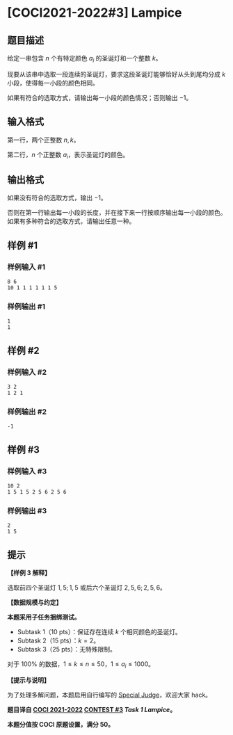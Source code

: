 # [COCI2021-2022#3] Lampice

## 题目描述

给定一串包含 $n$ 个有特定颜色 $a_i$ 的圣诞灯和一个整数 $k$。

现要从该串中选取一段连续的圣诞灯，要求这段圣诞灯能够恰好从头到尾均分成 $k$ 小段，使得每一小段的颜色相同。

如果有符合的选取方式，请输出每一小段的颜色情况；否则输出 $-1$。

## 输入格式

第一行，两个正整数 $n,k$。

第二行，$n$ 个正整数 $a_i$，表示圣诞灯的颜色。

## 输出格式

如果没有符合的选取方式，输出 $-1$。

否则在第一行输出每一小段的长度，并在接下来一行按顺序输出每一小段的颜色。如果有多种符合的选取方式，请输出任意一种。

## 样例 #1

### 样例输入 #1
```
8 6
10 1 1 1 1 1 1 5
```

### 样例输出 #1

```
1
1
```

## 样例 #2

### 样例输入 #2
```
3 2
1 2 1
```

### 样例输出 #2

```
-1
```

## 样例 #3

### 样例输入 #3
```
10 2
1 5 1 5 2 5 6 2 5 6
```

### 样例输出 #3

```
2
1 5
```

## 提示

**【样例 3 解释】**

选取前四个圣诞灯 $1,5;1,5$ 或后六个圣诞灯 $2,5,6;2,5,6$。

**【数据规模与约定】**

**本题采用子任务捆绑测试。**

- Subtask 1（10 pts）：保证存在连续 $k$ 个相同颜色的圣诞灯。
- Subtask 2（15 pts）：$k=2$。
- Subtask 3（25 pts）：无特殊限制。

对于 $100\%$ 的数据，$1 \le k \le n \le 50$，$1 \le a_i \le 1000$。

**【提示与说明】**

为了处理多解问题，本题启用自行编写的 [Special Judge](https://www.luogu.com.cn/paste/xevpldj1)，欢迎大家 hack。

**题目译自 [COCI 2021-2022](https://hsin.hr/coci/) [CONTEST #3](https://hsin.hr/coci/contest3_tasks.pdf) _Task 1 Lampice_。**

**本题分值按 COCI 原题设置，满分 $50$。**
